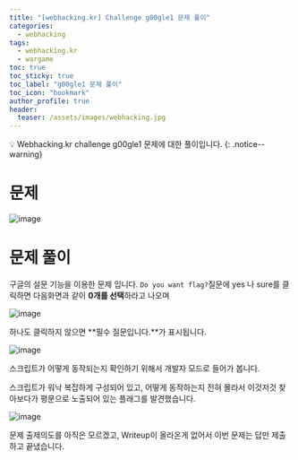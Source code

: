 ```yaml
---
title: "[webhacking.kr] Challenge g00gle1 문제 풀이"
categories:
  - webhacking
tags:
  - webhacking.kr
  - wargame
toc: true
toc_sticky: true
toc_label: "g00gle1 문제 풀이"
toc_icon: "bookmark"
author_profile: true
header:
  teaser: /assets/images/webhacking.jpg
---
```


💡 Webhacking.kr challenge g00gle1 문제에 대한 풀이입니다.
{: .notice--warning}

# 문제
  ![image](https://user-images.githubusercontent.com/33647663/152630264-367095ca-6430-460a-93a4-3e10fbe8f86f.png)


# 문제 풀이
  구글의 설문 기능을 이용한 문제 입니다. ```Do you want flag?```질문에 yes 나 sure를 클릭하면 다음화면과 같이 **0개를 선택**하라고 나오며

  ![image](https://user-images.githubusercontent.com/33647663/152630289-d677ff5a-3de7-4d15-ab88-0e6bf64eb6f7.png)

  하나도 클릭하지 않으면 **필수 질문입니다.**가 표시됩니다.

  ![image](https://user-images.githubusercontent.com/33647663/152630297-ced240bb-e963-44db-8432-9c481b43cb79.png)


  스크립트가 어떻게 동작되는지 확인하기 위해서 개발자 모드로 들어가 봅니다.

  스크립트가 워낙 복잡하게 구성되어 있고, 어떻게 동작하는지 전혀 몰라서 이것저것 찾아보다가 평문으로 노출되어 있는 플래그를 발견했습니다.

  ![image](https://user-images.githubusercontent.com/33647663/152630359-78210c73-617c-4c16-9e3b-a70a42429857.png)

  문제 출제의도를 아직은 모르겠고, Writeup이 올라온게 없어서 이번 문제는 답만 제출하고 끝냈습니다.

  



  